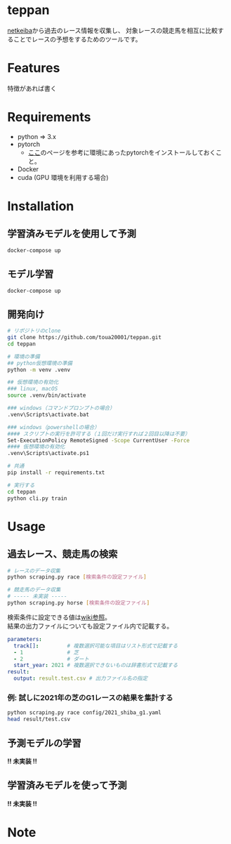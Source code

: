 # teppan

[netkeiba](https://www.netkeiba.com/)から過去のレース情報を収集し、
対象レースの競走馬を相互に比較することでレースの予想をするためのツールです。

# Features
特徴があれば書く

# Requirements
- python => 3.x
- pytorch
    - [ここ](https://pytorch.org/get-started/locally/)のページを参考に環境にあったpytorchをインストールしておくこと。
- Docker
- cuda (GPU 環境を利用する場合)



# Installation

## 学習済みモデルを使用して予測
```bash
docker-compose up
```

## モデル学習
```bash
docker-compose up
```

## 開発向け
```bash
# リポジトリのclone
git clone https://github.com/toua20001/teppan.git
cd teppan

# 環境の準備
## python仮想環境の準備
python -m venv .venv

## 仮想環境の有効化
### linux, macOS
source .venv/bin/activate

### windows（コマンドプロンプトの場合）
.venv\Scripts\activate.bat

### windows（powershellの場合）
#### スクリプトの実行を許可する（１回だけ実行すれば２回目以降は不要）
Set-ExecutionPolicy RemoteSigned -Scope CurrentUser -Force
#### 仮想環境の有効化
.venv\Scripts\activate.ps1

# 共通
pip install -r requirements.txt

# 実行する
cd teppan
python cli.py train
```

# Usage
## 過去レース、競走馬の検索

```bash
# レースのデータ収集
python scraping.py race [検索条件の設定ファイル]

# 競走馬のデータ収集
# ----- 未実装 -----
python scraping.py horse [検索条件の設定ファイル]
```

検索条件に設定できる値は[wiki参照](https://github.com/toua20001/teppan/wiki/Netkeiba%E3%81%AE%E6%A4%9C%E7%B4%A2%E6%9D%A1%E4%BB%B6)。  
結果の出力ファイルについても設定ファイル内で記載する。

```yaml
parameters:
  track[]:         # 複数選択可能な項目はリスト形式で記載する
  - 1              # 芝
  - 2              # ダート
  start_year: 2021 # 複数選択できないものは辞書形式で記載する
result:
  output: result.test.csv # 出力ファイル名の指定
```

### 例: 試しに2021年の芝のG1レースの結果を集計する
```bash
python scraping.py race config/2021_shiba_g1.yaml
head result/test.csv
```

## 予測モデルの学習
**!! 未実装 !!**

## 学習済みモデルを使って予測
**!! 未実装 !!**

# Note
